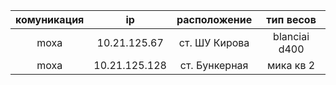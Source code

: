 |  комуникация |      ip      | расположение |  тип весов   |
| :----------: | :----------: | :----------: | :----------: |
|   moxa	   | 10.21.125.67 |	ст. ШУ Кирова | blanciai d400 |
|   moxa       | 10.21.125.128 | ст. Бункерная |    мика кв 2     |
